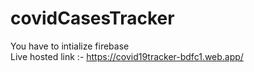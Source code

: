# covidCasesTracker
You have to intialize firebase<br/>
Live hosted link :- https://covid19tracker-bdfc1.web.app/
